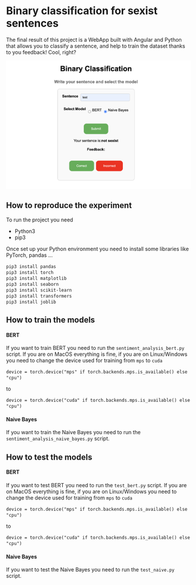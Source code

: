# Binary classification for sexist sentences
The final result of this project is a WebApp built with Angular and Python that allows you to classify a sentence, and help to train the dataset thanks to you feedback! Cool, right?

![alt text](frontend_screen.png)

## How to reproduce the experiment
To run the project you need
- Python3
- pip3

Once set up your Python environment you need to install some libraries like PyTorch, pandas ...
```
pip3 install pandas
pip3 install torch
pip3 install matplotlib
pip3 install seaborn
pip3 install scikit-learn
pip3 install transformers
pip3 install joblib
```
## How to train the models

#### BERT
If you want to train BERT you need to run the `sentiment_analysis_bert.py` script.
If you are on MacOS everything is fine, if you are on Linux/Windows you need to change the device used for training from `mps` to `cuda`
```
device = torch.device("mps" if torch.backends.mps.is_available() else "cpu")
```
to
```
device = torch.device("cuda" if torch.backends.mps.is_available() else "cpu")
```

#### Naive Bayes
If you want to train the Naive Bayes you need to run the `sentiment_analysis_naive_bayes.py` script.

## How to test the models

#### BERT
If you want to test BERT you need to run the `test_bert.py` script.
If you are on MacOS everything is fine, if you are on Linux/Windows you need to change the device used for training from `mps` to `cuda`
```
device = torch.device("mps" if torch.backends.mps.is_available() else "cpu")
```
to
```
device = torch.device("cuda" if torch.backends.mps.is_available() else "cpu")
```

#### Naive Bayes
If you want to test the Naive Bayes you need to run the `test_naive.py` script.
